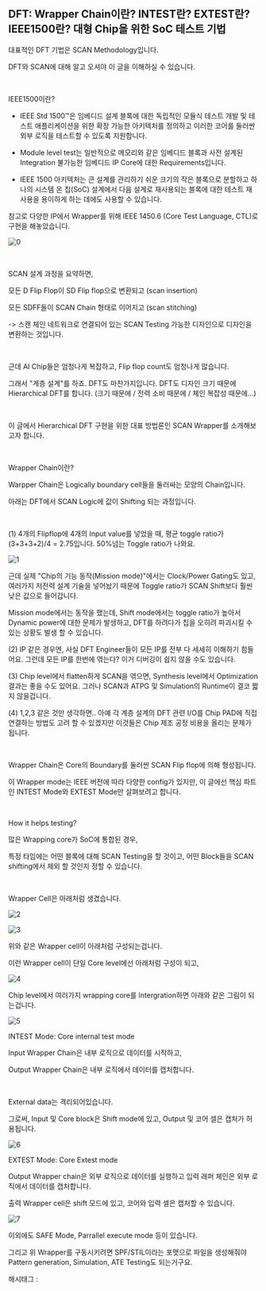 ## DFT: Wrapper Chain이란? INTEST란? EXTEST란? IEEE1500란? 대형 Chip을 위한 SoC 테스트 기법

대표적인 DFT 기법은 SCAN Methodology입니다.

DFT와 SCAN에 대해 알고 오셔야 이 글을 이해하실 수 있습니다.

​

IEEE1500이란?

- IEEE Std 1500™은 임베디드 설계 블록에 대한 독립적인 모듈식 테스트 개발 및 테스트 애플리케이션을 위한 확장 가능한 아키텍처를 정의하고 이러한 코어를 둘러싼 외부 로직을 테스트할 수 있도록 지원합니다.

- Module level test는 일반적으로 메모리와 같은 임베디드 블록과 사전 설계된 Integration 불가능한 임베디드 IP Core에 대한 Requirements입니다. 

- IEEE 1500 아키텍처는 큰 설계를 관리하기 쉬운 크기의 작은 블록으로 분할하고 하나의 시스템 온 칩(SoC) 설계에서 다음 설계로 재사용되는 블록에 대한 테스트 재사용을 용이하게 하는 데에도 사용할 수 있습니다.

참고로 다양한 IP에서 Wrapper를 위해 IEEE 1450.6 (Core Test Language, CTL)로 구현을 해놓았습니다.

![0](/asset/img/223350612231/0.png)

​

SCAN 설계 과정을 요약하면,

모든 D Flip Flop이 SD Flip flop으로 변환되고 (scan insertion)

모든 SDFF들이 SCAN Chain 형태로 이어지고 (scan stitching)

-> 스캔 체인 네트워크로 연결되어 있는 SCAN Testing 가능한 디자인으로 디자인을 변환하는 것입니다.

​

근데 AI Chip들은 엄청나게  복잡하고, Flip flop count도 엄청나게 많습니다.

그래서 "계층 설계"를 하죠. DFT도 마찬가지입니다. DFT도 디자인 크기 때문에 Hierarchical DFT를 합니다. (크기 때문에 / 전력 소비 때문에 / 체인 복잡성 때문에...)

​

이 글에서 Hierarchical DFT 구현을 위한 대표 방법론인 SCAN Wrapper를 소개해보고자 합니다.

​

Wrapper Chain이란?

Warpper Chain은 Logically boundary cell들을 둘러싸는 모양의 Chain입니다.

아래는 DFT에서 SCAN Logic에 값이 Shifting 되는 과정입니다.

​

(1) 4개의 Flipflop에 4개의 Input value를 넣었을 때, 평균 toggle ratio가 (3+3+3+2)/4 = 2.75입니다. 50%넘는 Toggle ratio가 나와요.

![1](/asset/img/223350612231/1.png)

근데 실제 "Chip의 기능 동작(Mission mode)"에서는 Clock/Power Gating도 있고, 여러가지 저전력 설계 기술을 넣어놨기 때문에 Toggle ratio가 SCAN Shift보다 훨씬 낮은 값으로 들어갑니다.

Mission mode에서는 동작을 했는데, Shift mode에서는 toggle ratio가 높아서 Dynamic power에 대한 문제가 발생하고, DFT를 하려다가 칩을 오히려 파괴시킬 수 있는 상황도 발생 할 수 있습니다.

(2) IP 같은 경우엔, 사실 DFT Engineer들이 모든 IP를 전부 다 세세히 이해하기 힘들어요. 그런데 모든 IP를 한번에 엮는다? 이거 디버깅이 쉽지 않을 수도 있습니다.

(3) Chip level에서 flatten하게 SCAN을 엮으면, Synthesis level에서 Optimization 결과는 좋을 수도 있어요. 그러나 SCAN과 ATPG 및 Simulation의 Runtime이 결코 짧지 않을겁니다.

(4) 1,2,3 같은 것만 생각하면.. 아예 각 계층 설계의 DFT 관련 I/O를 Chip PAD에 직접 연결하는 방법도 고려 할 수 있겠지만 이것들은 Chip 제조 공정 비용을 올리는 문제가 됩니다.

​

Wrapper Chain은 Core의 Boundary를 둘러싼 SCAN Flip flop에 의해 형성됩니다.

이 Wrapper mode는 IEEE 버전에 따라 다양한 config가 있지만, 이 글에선 핵심 파트인 INTEST Mode와 EXTEST Mode만 살펴보려고 합니다.

​

How it helps testing?

많은 Wrapping core가 SoC에 통합된 경우,

특정 타임에는 어떤 블록에 대해 SCAN Testing을 할 것이고, 어떤 Block들을 SCAN shifting에서 제외 할 것인지 정할 수 있습니다.

​

Wrapper Cell은 아래처럼 생겼습니다.

![2](/asset/img/223350612231/2.png)

![3](/asset/img/223350612231/3.png)

위와 같은 Wrapper cell이 아래처럼 구성되는겁니다.

이런 Wrapper cell이 단일 Core level에선 아래처럼 구성이 되고,

![4](/asset/img/223350612231/4.png)

Chip level에서 여러가지 wrapping core를 Intergration하면 아래와 같은 그림이 되는겁니다.

![5](/asset/img/223350612231/5.png)

INTEST Mode: Core internal test mode

Input Wrapper Chain은 내부 로직으로 데이터를 시작하고,

Output Wrapper Chain은 내부 로직에서 데이터를 캡처합니다.

​

External data는 격리되어있습니다.

그로써, Input 및 Core block은 Shift mode에 있고, Output 및 코어 셀은 캡처가 허용됩니다.

![6](/asset/img/223350612231/6.png)

EXTEST Mode: Core Extest mode

Output Wrapper chain은 외부 로직으로 데이터를 실행하고 입력 래퍼 체인은 외부 로직에서 데이터를 캡처합니다.

출력 Wrapper cell은 shift 모드에 있고, 코어와 입력 셀은 캡처할 수 있습니다.

![7](/asset/img/223350612231/7.png)

이외에도 SAFE Mode, Parrallel execute mode 등이 있습니다.

그리고 위 Wrapper를 구동시키려면 SPF/STIL이라는 포맷으로 파일을 생성해줘야 Pattern generation, Simulation, ATE Testing도 되는거구요.

 해시태그 : 